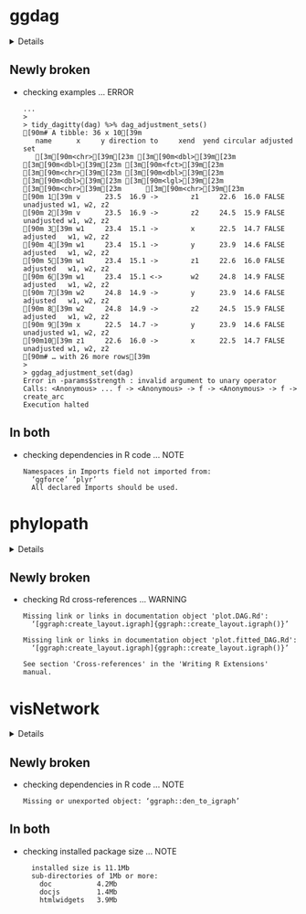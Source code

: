 # ggdag

<details>

* Version: 0.1.0
* Source code: https://github.com/cran/ggdag
* URL: https://ggdag.netlify.com https://github.com/malcolmbarrett/ggdag
* BugReports: https://github.com/malcolmbarrett/ggdag/issues
* Date/Publication: 2018-03-27 19:13:32 UTC
* Number of recursive dependencies: 77

Run `revdep_details(,"ggdag")` for more info

</details>

## Newly broken

*   checking examples ... ERROR
    ```
    ...
    > 
    > tidy_dagitty(dag) %>% dag_adjustment_sets()
    [90m# A tibble: 36 x 10[39m
       name      x     y direction to     xend  yend circular adjusted   set       
       [3m[90m<chr>[39m[23m [3m[90m<dbl>[39m[23m [3m[90m<dbl>[39m[23m [3m[90m<fct>[39m[23m     [3m[90m<chr>[39m[23m [3m[90m<dbl>[39m[23m [3m[90m<dbl>[39m[23m [3m[90m<lgl>[39m[23m    [3m[90m<chr>[39m[23m      [3m[90m<chr>[39m[23m     
    [90m 1[39m v      23.5  16.9 ->        z1     22.6  16.0 FALSE    unadjusted w1, w2, z2
    [90m 2[39m v      23.5  16.9 ->        z2     24.5  15.9 FALSE    unadjusted w1, w2, z2
    [90m 3[39m w1     23.4  15.1 ->        x      22.5  14.7 FALSE    adjusted   w1, w2, z2
    [90m 4[39m w1     23.4  15.1 ->        y      23.9  14.6 FALSE    adjusted   w1, w2, z2
    [90m 5[39m w1     23.4  15.1 ->        z1     22.6  16.0 FALSE    adjusted   w1, w2, z2
    [90m 6[39m w1     23.4  15.1 <->       w2     24.8  14.9 FALSE    adjusted   w1, w2, z2
    [90m 7[39m w2     24.8  14.9 ->        y      23.9  14.6 FALSE    adjusted   w1, w2, z2
    [90m 8[39m w2     24.8  14.9 ->        z2     24.5  15.9 FALSE    adjusted   w1, w2, z2
    [90m 9[39m x      22.5  14.7 ->        y      23.9  14.6 FALSE    unadjusted w1, w2, z2
    [90m10[39m z1     22.6  16.0 ->        x      22.5  14.7 FALSE    unadjusted w1, w2, z2
    [90m# … with 26 more rows[39m
    > 
    > ggdag_adjustment_set(dag)
    Error in -params$strength : invalid argument to unary operator
    Calls: <Anonymous> ... f -> <Anonymous> -> f -> <Anonymous> -> f -> create_arc
    Execution halted
    ```

## In both

*   checking dependencies in R code ... NOTE
    ```
    Namespaces in Imports field not imported from:
      ‘ggforce’ ‘plyr’
      All declared Imports should be used.
    ```

# phylopath

<details>

* Version: 1.1.0
* Source code: https://github.com/cran/phylopath
* URL: http://Ax3man.github.io/phylopath/
* BugReports: https://github.com/Ax3man/phylopath/issues
* Date/Publication: 2019-07-12 21:30:03 UTC
* Number of recursive dependencies: 76

Run `revdep_details(,"phylopath")` for more info

</details>

## Newly broken

*   checking Rd cross-references ... WARNING
    ```
    Missing link or links in documentation object 'plot.DAG.Rd':
      ‘[ggraph:create_layout.igraph]{ggraph::create_layout.igraph()}’
    
    Missing link or links in documentation object 'plot.fitted_DAG.Rd':
      ‘[ggraph:create_layout.igraph]{ggraph::create_layout.igraph()}’
    
    See section 'Cross-references' in the 'Writing R Extensions' manual.
    ```

# visNetwork

<details>

* Version: 2.0.7
* Source code: https://github.com/cran/visNetwork
* URL: http://datastorm-open.github.io/visNetwork/
* BugReports: https://github.com/datastorm-open/visNetwork/issues
* Date/Publication: 2019-05-27 17:00:02 UTC
* Number of recursive dependencies: 82

Run `revdep_details(,"visNetwork")` for more info

</details>

## Newly broken

*   checking dependencies in R code ... NOTE
    ```
    Missing or unexported object: ‘ggraph::den_to_igraph’
    ```

## In both

*   checking installed package size ... NOTE
    ```
      installed size is 11.1Mb
      sub-directories of 1Mb or more:
        doc           4.2Mb
        docjs         1.4Mb
        htmlwidgets   3.9Mb
    ```


